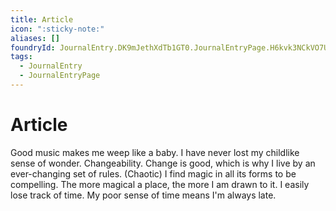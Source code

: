 ```yaml
---
title: Article
icon: ":sticky-note:"
aliases: []
foundryId: JournalEntry.DK9mJethXdTb1GT0.JournalEntryPage.H6kvk3NCkVO7UtLi
tags:
  - JournalEntry
  - JournalEntryPage
---
```


# Article
Good music makes me weep like a baby. I have never lost my childlike sense of wonder. Changeability. Change is good, which is why I live by an ever-changing set of rules. (Chaotic) I find magic in all its forms to be compelling. The more magical a place, the more I am drawn to it. I easily lose track of time. My poor sense of time means I'm always late.